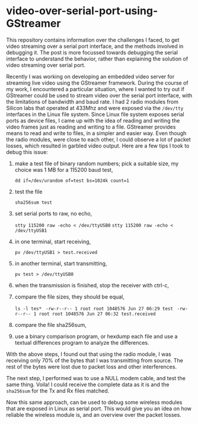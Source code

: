 # video-over-serial-port-using-GStreamer
This repository contains information over the challenges I faced, to get video streaming over a serial port interface, and the methods involved in debugging it. The post is more focussed towards debugging the serial interface to understand the behavior, rather than explaining the solution of video streaming over serial port. 


Recently I was working on developing an embedded video server for streaming live video using the GStreamer framework. During the course of my work, I encountered a particular situation, where I wanted to try out if GStreamer could be used to stream video over the serial port interface, with the limitations of bandwidth and baud rate. I had 2 radio modules from Silicon labs that operated at 433Mhz and were exposed via the `/dev/tty` interfaces in the Linux file system. Since Linux file system exposes serial ports as device files, I came up with the idea of reading and writing the video frames just as reading and writing to a file. GStreamer provides means to read and write to files, in a simpler and easier way.
Even though the radio modules, were close to each other, I could observe a lot of packet losses, which resulted in garbled video output. Here are a few tips I took to debug this issue: 

 

1. make a test file of binary random numbers; pick a suitable size, 
my choice was 1 MB for a 115200 baud test, 

    `dd if=/dev/urandom of=test bs=1024k count=1` 

2. test the file 

    `sha256sum test` 

3. set serial ports to raw, no echo, 

    `stty 115200 raw -echo < /dev/ttyUSB0` 
    `stty 115200 raw -echo < /dev/ttyUSB1` 

4. in one terminal, start receiving, 

    `pv /dev/ttyUSB1 > test.received `

5. in another terminal, start transmitting, 

    `pv test > /dev/ttyUSB0`

6. when the transmission is finished, stop the receiver with ctrl-c, 

7. compare the file sizes, they should be equal, 

     `ls -l tes* `
    `-rw-r--r-- 1 root root 1048576 Jun 27 06:29 test `
    `-rw-r--r-- 1 root root 1048576 Jun 27 06:32 test.received` 

8. compare the file sha256sum, 

9. use a binary comparison program, or  hexdump each file and use a textual differences program to analyze the differences. 


With the above steps, I found out that using the radio module, I was receiving only 70% of the bytes that I was transmitting from source. The rest of the bytes were lost due to packet loss and other interferences. 

The next step, I performed was to use a NULL modem cable, and test the same thing. Voila! I could receive the complete data as it is and the `sha256sum` for the Tx and Rx files matched. 

Now this same approach, can be used to debug some wireless modules that are exposed in Linux as serial port. This would give you an idea on how reliable the wireless module is, and an overview over the packet losses. 
